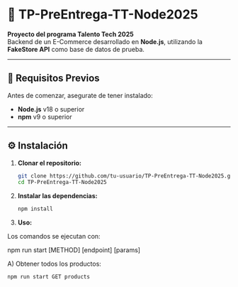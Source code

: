 <!-- # TP-PreEntrega-TT-Node2025

Proyecto del programa **Talento Tech 2025**.  
Backend de un **E-Commerce** desarrollado en **Node.js**, utilizando la [FakeStore API](https://fakestoreapi.com/) como base de datos de prueba.

---

## 🚀 Requisitos Previos

- Node.js v18+  
- npm v9+

---

## ⚙️ Instalación

1. Clonar el repositorio:
   ```bash
   git clone https://github.com/tu-usuario/TP-PreEntrega-TT-Node2025.git
   cd TP-PreEntrega-TT-Node2025

Instalar dependencias:

npm install

📌 Uso

Los comandos se ejecutan con:

npm run start <METHOD> <endpoint> [params]

🔹 Obtener todos los productos
npm run start GET products

🔹 Obtener un producto por ID
npm run start GET products/<productId>


Ejemplo:

npm run start GET products/7

🔹 Crear un producto nuevo
npm run start POST products <title> <price> <category>


Ejemplo:

npm run start POST products T-Shirt-Rex 300 remeras

🔹 Eliminar un producto
npm run start DELETE products/<productId>


Ejemplo:

npm run start DELETE products/11

Notas

La API es solo de prueba (FakeStore API).

Los productos creados o eliminados no persisten después de reiniciar. -->


# 🛒 TP-PreEntrega-TT-Node2025  
**Proyecto del programa Talento Tech 2025**  
Backend de un E-Commerce desarrollado en **Node.js**, utilizando la **FakeStore API** como base de datos de prueba.  

---

## 🚀 Requisitos Previos

Antes de comenzar, asegurate de tener instalado:

- **Node.js** v18 o superior  
- **npm** v9 o superior  

---

## ⚙️ Instalación

1. **Clonar el repositorio:**

   ```bash
   git clone https://github.com/tu-usuario/TP-PreEntrega-TT-Node2025.git
   cd TP-PreEntrega-TT-Node2025


2. **Instalar las dependencias:**

   ```bash
   npm install

3. **Uso:**

Los comandos se ejecutan con:

npm run start [METHOD] [endpoint] [params]


A)  Obtener todos los productos:

   ```bash
   npm run start GET products
   

